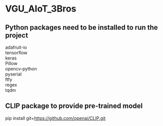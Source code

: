 # VGU_AIoT_3Bros

## Python packages need to be installed to run the project
adafruit-io  
tensorflow  
keras  
Pillow  
opencv-python  
pyserial  
ftfy   
regex  
tqdm 

## CLIP package to provide pre-trained model
pip install git+https://github.com/openai/CLIP.git
